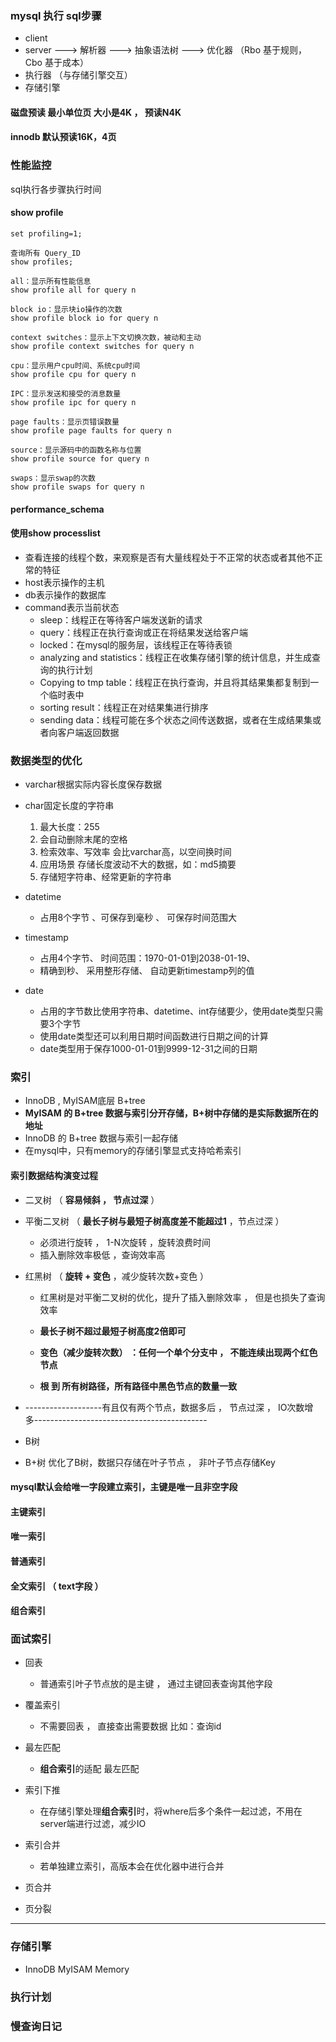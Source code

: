 ### mysql 执行 sql步骤

- client
- server  ---> 解析器 ---> 抽象语法树 ---> 优化器 （Rbo 基于规则， Cbo 基于成本）
- 执行器 （与存储引擎交互）
- 存储引擎

#### 磁盘预读 最小单位页 大小是4K ， 预读N4K

#### innodb 默认预读16K，4页

### 性能监控

sql执行各步骤执行时间

#### show profile                                                                                                   

```mysql
set profiling=1;

查询所有 Query_ID
show profiles;

all：显示所有性能信息
show profile all for query n

block io：显示块io操作的次数
show profile block io for query n

context switches：显示上下文切换次数，被动和主动
show profile context switches for query n

cpu：显示用户cpu时间、系统cpu时间
show profile cpu for query n

IPC：显示发送和接受的消息数量
show profile ipc for query n

page faults：显示页错误数量
show profile page faults for query n

source：显示源码中的函数名称与位置
show profile source for query n

swaps：显示swap的次数
show profile swaps for query n
```

#### performance_schema

#### 使用show processlist 

- 查看连接的线程个数，来观察是否有大量线程处于不正常的状态或者其他不正常的特征
- host表示操作的主机
- db表示操作的数据库
- command表示当前状态
  - sleep：线程正在等待客户端发送新的请求
  - query：线程正在执行查询或正在将结果发送给客户端
  - locked：在mysql的服务层，该线程正在等待表锁
  - analyzing and statistics：线程正在收集存储引擎的统计信息，并生成查询的执行计划
  - Copying to tmp table：线程正在执行查询，并且将其结果集都复制到一个临时表中
  - sorting result：线程正在对结果集进行排序
  - sending data：线程可能在多个状态之间传送数据，或者在生成结果集或者向客户端返回数据



### 数据类型的优化

- varchar根据实际内容长度保存数据
- char固定长度的字符串
  1. 最大长度：255
  2. 会自动删除末尾的空格
  3. 检索效率、写效率 会比varchar高，以空间换时间
  4. 应用场景 存储长度波动不大的数据，如：md5摘要
  5. 存储短字符串、经常更新的字符串
- datetime
  - 占用8个字节 、可保存到毫秒 、 可保存时间范围大

- timestamp
  - 占用4个字节、 时间范围：1970-01-01到2038-01-19、 
  - 精确到秒、 采用整形存储、 自动更新timestamp列的值
- date
  - 占用的字节数比使用字符串、datetime、int存储要少，使用date类型只需要3个字节
  - 使用date类型还可以利用日期时间函数进行日期之间的计算
  - date类型用于保存1000-01-01到9999-12-31之间的日期

### 索引

- InnoDB ,  MyISAM底层 B+tree
- **MyISAM 的 B+tree 数据与索引分开存储，B+树中存储的是实际数据所在的地址**
- InnoDB 的 B+tree 数据与索引一起存储
- 在mysql中，只有memory的存储引擎显式支持哈希索引

#### 索引数据结构演变过程

- 二叉树 （ **容易倾斜 ， 节点过深** ）

- 平衡二叉树 （  **最长子树与最短子树高度差不能超过1** ，节点过深 ）

  - 必须进行旋转 ， 1-N次旋转 ，旋转浪费时间
  - 插入删除效率极低 ，查询效率高

- 红黑树  （ **旋转 + 变色**  ，减少旋转次数+变色 ）

  - 红黑树是对平衡二叉树的优化，提升了插入删除效率 ， 但是也损失了查询效率
  - **最长子树不超过最短子树高度2倍即可**

  - **变色（减少旋转次数） ：任何一个单个分支中 ， 不能连续出现两个红色节点**
  - **根 到 所有树路径，所有路径中黑色节点的数量一致**

- -------------------有且仅有两个节点，数据多后 ， 节点过深 ， IO次数增多-------------------------------------------

- B树

- B+树 优化了B树，数据只存储在叶子节点 ， 非叶子节点存储Key



#### mysql默认会给唯一字段建立索引，主键是唯一且非空字段

#### 主键索引

#### 唯一索引

#### 普通索引

#### 全文索引 （ text字段 ）

#### 组合索引



### 面试索引

- 回表
  - 普通索引叶子节点放的是主键 ， 通过主键回表查询其他字段
- 覆盖索引
  - 不需要回表 ， 直接查出需要数据 比如：查询id
- 最左匹配
  - **组合索引**的适配 最左匹配
- 索引下推
  - 在存储引擎处理**组合索引**时，将where后多个条件一起过滤，不用在server端进行过滤，减少IO

- 索引合并
  - 若单独建立索引，高版本会在优化器中进行合并
- 页合并
- 页分裂

---



### 存储引擎

- InnoDB  MyISAM   Memory

### 执行计划



### 慢查询日记

